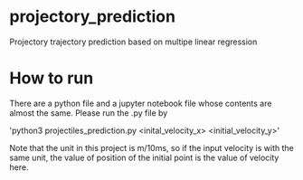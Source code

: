 # projectory_prediction
Projectory trajectory prediction based on multipe linear regression

# How to run
There are a python file and a jupyter notebook file whose contents are almost the same. Please run the .py file by

'python3 projectiles_prediction.py <inital_velocity_x> <initial_velocity_y>'

Note that the unit in this project is m/10ms, so if the input velocity is with the same unit, the value of position of the initial
point is the value of velocity here.
